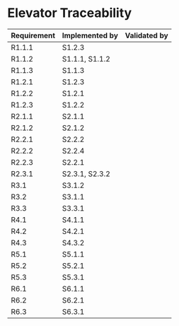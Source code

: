 # Elevator Traceability

| Requirement | Implemented by | Validated by |
| ----------- | -------------- | ------------ |
| R1.1.1      | S1.2.3         |              |
| R1.1.2      | S1.1.1, S1.1.2 |              |
| R1.1.3      | S1.1.3         |              |
| R1.2.1      | S1.2.3         |              |
| R1.2.2      | S1.2.1         |              |
| R1.2.3      | S1.2.2         |              |
| R2.1.1      | S2.1.1         |              |
| R2.1.2      | S2.1.2         |              |
| R2.2.1      | S2.2.2         |              |
| R2.2.2      | S2.2.4         |              |
| R2.2.3      | S2.2.1         |              |
| R2.3.1      | S2.3.1, S2.3.2 |              |
| R3.1        | S3.1.2         |              |
| R3.2        | S3.1.1         |              |
| R3.3        | S3.3.1         |              |
| R4.1        | S4.1.1         |              |
| R4.2        | S4.2.1         |              |
| R4.3        | S4.3.2         |              |
| R5.1        | S5.1.1         |              |
| R5.2        | S5.2.1         |              |
| R5.3        | S5.3.1         |              |
| R6.1        | S6.1.1         |              |
| R6.2        | S6.2.1         |              |
| R6.3        | S6.3.1         |              |
